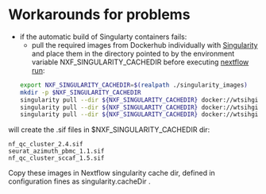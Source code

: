 # Workarounds for problems
- if the automatic build of Singularty containers fails:
  - pull the required images from Dockerhub individually with [Singularity](https://sylabs.io/singularity/) and place them in the directory pointed to by the environment variable NXF_SINGULARITY_CACHEDIR before executing [nextflow run](https://www.nextflow.io):
  ```bash
  export NXF_SINGULARITY_CACHEDIR=$(realpath ./singularity_images)
  mkdir -p $NXF_SINGULARITY_CACHEDIR
  singularity pull --dir ${NXF_SINGULARITY_CACHEDIR} docker://wtsihgi/nf_qc_cluster:2.4
  singularity pull --dir ${NXF_SINGULARITY_CACHEDIR} docker://wtsihgi/seurat_azimuth_pbmc:1.1
  singularity pull --dir ${NXF_SINGULARITY_CACHEDIR} docker://wtsihgi/nf_qc_cluster:sccaf_1.5
  ```

will create the .sif files in $NXF_SINGULARITY_CACHEDIR dir:
```
nf_qc_cluster_2.4.sif
seurat_azimuth_pbmc_1.1.sif
nf_qc_cluster_sccaf_1.5.sif
```

Copy these images in Nextflow singularity cache dir, defined in configuration fines as singularity.cacheDir .
